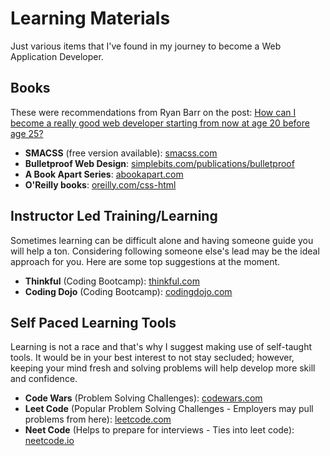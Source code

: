 # Learning Materials

Just various items that I've found in my journey to become a Web Application Developer.

## Books

These were recommendations from Ryan Barr on the post: [How can I become a really good web developer starting from now at age 20 before age 25?](https://www.quora.com/Computer-Programming/How-can-I-become-a-really-good-web-developer-starting-from-now-at-age-20-before-age-25)

- **SMACSS** (free version available): [smacss.com](http://smacss.com/)
- **Bulletproof Web Design**: [simplebits.com/publications/bulletproof](http://www.simplebits.com/publications/bulletproof/)
- **A Book Apart Series**: [abookapart.com](http://www.abookapart.com/)
- **O'Reilly books**: [oreilly.com/css-html](http://oreilly.com/css-html/index.html)

## Instructor Led Training/Learning

Sometimes learning can be difficult alone and having someone guide you will help a ton. Considering following someone else's lead may be the ideal approach for you. Here are some top suggestions at the moment.

- **Thinkful** (Coding Bootcamp): [thinkful.com](https://www.thinkful.com/)
- **Coding Dojo** (Coding Bootcamp): [codingdojo.com](https://www.codingdojo.com/)

## Self Paced Learning Tools

Learning is not a race and that's why I suggest making use of self-taught tools. It would be in your best interest to not stay secluded; however, keeping your mind fresh and solving problems will help develop more skill and confidence.

- **Code Wars** (Problem Solving Challenges): [codewars.com](https://www.codewars.com/)
- **Leet Code** (Popular Problem Solving Challenges - Employers may pull problems from here): [leetcode.com](https://leetcode.com/)
- **Neet Code** (Helps to prepare for interviews - Ties into leet code): [neetcode.io](https://neetcode.io/)
